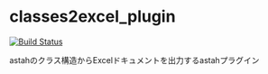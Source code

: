 classes2excel_plugin
====================

[![Build Status](https://travis-ci.org/mas0061/classes2excel_plugin.png?branch=master)](https://travis-ci.org/mas0061/classes2excel_plugin)

astahのクラス構造からExcelドキュメントを出力するastahプラグイン
